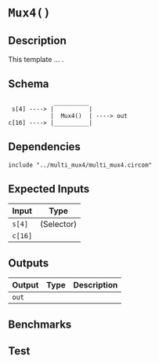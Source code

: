 # `Mux4()`
<!-- TODO: Fill in -->

## Description

This template ... .

## Schema

```
             __________     
 s[4] ----> |          |
            |  Mux4()  | ----> out
c[16] ----> |__________|     
```

## Dependencies

```
include "../multi_mux4/multi_mux4.circom"
```

## Expected Inputs

| Input           | Type           |
| -------------   | -------------  | 
| `s[4]`          | (Selector)     |
| `c[16]`         |                |


## Outputs

| Output        | Type           | Description     |
| ------------- | -------------  | ----------      | 
| `out`         |                |          |

## Benchmarks 

## Test